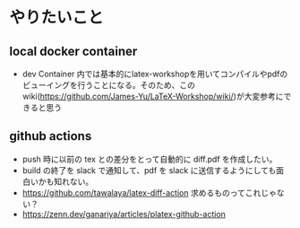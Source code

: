 # やりたいこと

## local docker container 
- dev Container 内では基本的にlatex-workshopを用いてコンパイルやpdfのビューイングを行うことになる。そのため、このwiki(https://github.com/James-Yu/LaTeX-Workshop/wiki/)が大変参考にできると思う

## github actions 
- push 時に以前の tex との差分をとって自動的に diff.pdf を作成したい。
- build の終了を slack で通知して、pdf を slack に送信するようにしても面白いかも知れない。
- https://github.com/tawalaya/latex-diff-action 求めるものってこれじゃない？
- https://zenn.dev/ganariya/articles/platex-github-action
